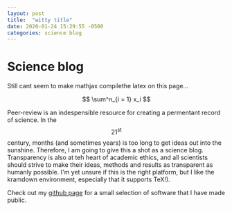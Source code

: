 ```yaml
---
layout: post
title:  "witty title"
date: 2020-01-24 15:29:55 -0500
categories: science blog
---
```

Science blog
===================

Still cant seem to make mathjax compilethe latex on this page...

$$ \sum^n_{i = 1} x_i $$

Peer-review is an indespensible resource for creating a permentant record of science. In the $$21^\text{st}$$ century, months (and sometimes years) is too long to get ideas out into the sunshine. Therefore, I am going to give this a shot as a science blog. Transparency is also at teh heart of academic ethics, and all scientists should strive to make their ideas, methods and results as transparent as humanly possible. I'm yet unsure if this is the right platform, but I like the kramdown environment, especially that it supports TeX!).

Check out my [github page][github-page] for a small selection of software that I have made public. 

[github-page]: https://github.com/nsantantonio
